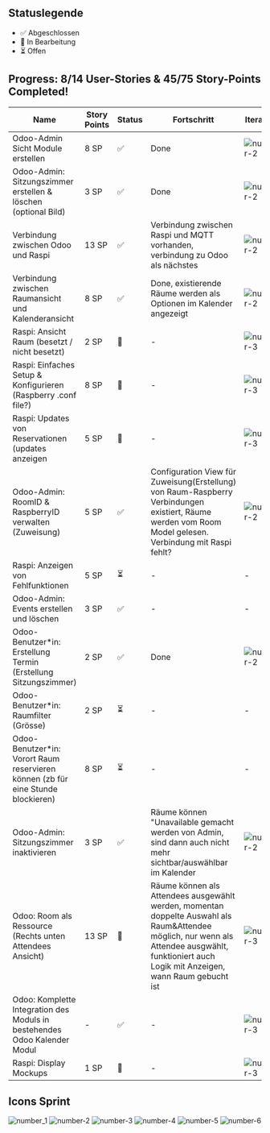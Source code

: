 ## Statuslegende
- ✅ Abgeschlossen
- 🔄 In Bearbeitung
- ⏳ Offen

## Progress: 8/14 User-Stories  &  45/75 Story-Points Completed!



| Name | Story Points | Status | Fortschritt | Iteration|
| - | - | - | - | - |
| Odoo-Admin Sicht Module erstellen | 8 SP | ✅ | Done | ![number-2](https://github.com/user-attachments/assets/68ccd9a0-3247-4551-859f-72538872b16e) |
| Odoo-Admin: Sitzungszimmer erstellen & löschen (optional Bild) |  3 SP | ✅ | Done | ![number-2](https://github.com/user-attachments/assets/68ccd9a0-3247-4551-859f-72538872b16e) |
| Verbindung zwischen Odoo und Raspi | 13 SP | ✅ | Verbindung zwischen Raspi und MQTT vorhanden, verbindung zu Odoo als nächstes | ![number-2](https://github.com/user-attachments/assets/68ccd9a0-3247-4551-859f-72538872b16e) |
| Verbindung zwischen Raumansicht und Kalenderansicht | 8 SP | ✅ | Done, existierende Räume werden als Optionen im Kalender angezeigt | ![number-2](https://github.com/user-attachments/assets/68ccd9a0-3247-4551-859f-72538872b16e) |
| Raspi: Ansicht Raum (besetzt / nicht besetzt) | 2 SP | 🔄 | - | ![number-3](https://github.com/user-attachments/assets/a2e7514a-eab8-4d23-9c87-cd58b247637b) |
| Raspi: Einfaches Setup & Konfigurieren (Raspberry .conf file?) | 8 SP | 🔄 | - | ![number-3](https://github.com/user-attachments/assets/a2e7514a-eab8-4d23-9c87-cd58b247637b) |
| Raspi: Updates von Reservationen (updates anzeigen | 5 SP | 🔄 | - | ![number-3](https://github.com/user-attachments/assets/a2e7514a-eab8-4d23-9c87-cd58b247637b) |
| Odoo-Admin: RoomID & RaspberryID verwalten (Zuweisung) | 5 SP | ✅ | Configuration View für Zuweisung(Erstellung) von Raum-Raspberry Verbindungen existiert, Räume werden vom Room Model gelesen. Verbindung mit Raspi fehlt? | ![number-2](https://github.com/user-attachments/assets/68ccd9a0-3247-4551-859f-72538872b16e) |
| Raspi: Anzeigen von Fehlfunktionen | 5 SP | ⏳ | - | - |
| Odoo-Admin: Events erstellen und löschen | 3 SP |	✅ | - | - |
| Odoo-Benutzer*in: Erstellung Termin (Erstellung Sitzungszimmer) | 2 SP | ✅ | Done | ![number-2](https://github.com/user-attachments/assets/68ccd9a0-3247-4551-859f-72538872b16e) |
| Odoo-Benutzer*in: Raumfilter (Grösse) | 2 SP | ⏳ | - | - |
| Odoo-Benutzer*in: Vorort Raum reservieren können (zb für eine Stunde blockieren) | 8 SP | ⏳ | - | - |
| Odoo-Admin: Sitzungszimmer inaktivieren | 3 SP | ✅ | Räume können "Unavailable gemacht werden von Admin, sind dann auch nicht mehr sichtbar/auswählbar im Kalender | ![number-2](https://github.com/user-attachments/assets/68ccd9a0-3247-4551-859f-72538872b16e) |
|Odoo: Room als Ressource (Rechts unten Attendees Ansicht) | 13 SP | 🔄 | Räume können als Attendees ausgewählt werden, momentan doppelte Auswahl als Raum&Attendee möglich, nur wenn als Attendee ausgwählt, funktioniert auch Logik mit Anzeigen, wann Raum gebucht ist | ![number-3](https://github.com/user-attachments/assets/a2e7514a-eab8-4d23-9c87-cd58b247637b) |
|Odoo: Komplette Integration des Moduls in bestehendes Odoo Kalender Modul | - | ✅ | - | ![number-3](https://github.com/user-attachments/assets/a2e7514a-eab8-4d23-9c87-cd58b247637b) |
| Raspi: Display Mockups| 1 SP | 🔄 | - | ![number-3](https://github.com/user-attachments/assets/a2e7514a-eab8-4d23-9c87-cd58b247637b) |


## Icons Sprint
![number_1](https://github.com/user-attachments/assets/bbe38118-da83-4838-b7c0-5f99985cf19e)
![number-2](https://github.com/user-attachments/assets/68ccd9a0-3247-4551-859f-72538872b16e)
![number-3](https://github.com/user-attachments/assets/a2e7514a-eab8-4d23-9c87-cd58b247637b)
![number-4](https://github.com/user-attachments/assets/696ba4ec-7ae3-43aa-b56b-872d033213b4)
![number-5](https://github.com/user-attachments/assets/5291c3c6-1edf-4b7e-b917-f295ddcf9b6b)
![number-6](https://github.com/user-attachments/assets/14aaa3f9-8ea0-4603-a5e9-d4507dc9185c)
